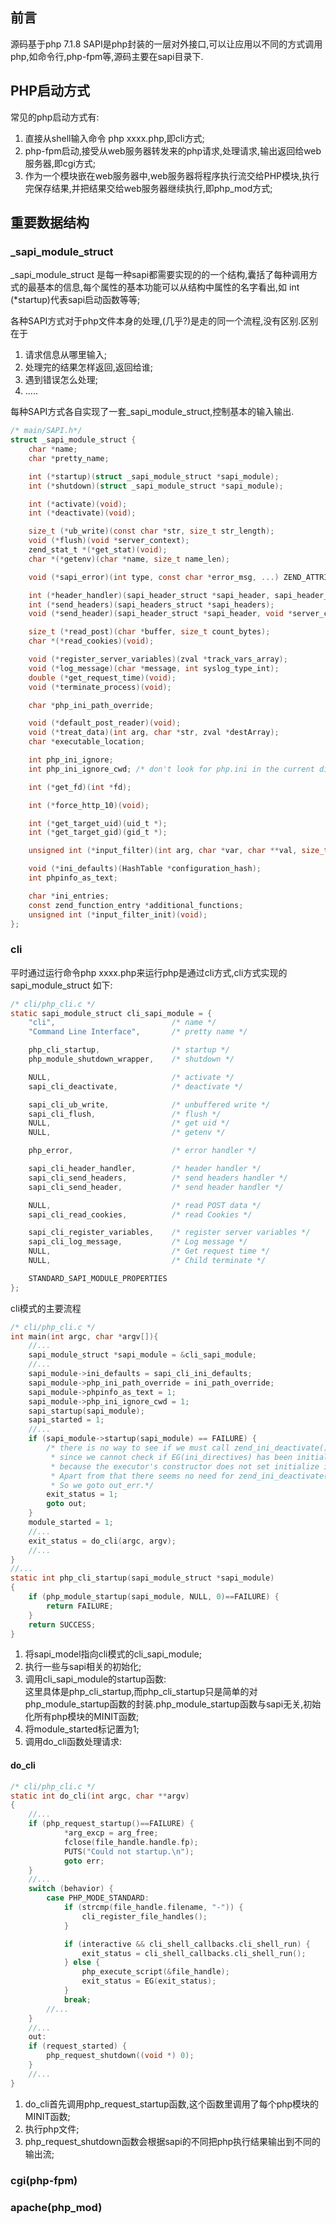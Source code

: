 ## 前言
源码基于php 7.1.8
SAPI是php封装的一层对外接口,可以让应用以不同的方式调用php,如命令行,php-fpm等,源码主要在sapi目录下.

## PHP启动方式
常见的php启动方式有:
1. 直接从shell输入命令 php xxxx.php,即cli方式;
2. php-fpm启动,接受从web服务器转发来的php请求,处理请求,输出返回给web服务器,即cgi方式;
3. 作为一个模块嵌在web服务器中,web服务器将程序执行流交给PHP模块,执行完保存结果,并把结果交给web服务器继续执行,即php_mod方式;

## 重要数据结构

### _sapi_module_struct
_sapi_module_struct 是每一种sapi都需要实现的的一个结构,囊括了每种调用方式的最基本的信息,每个属性的基本功能可以从结构中属性的名字看出,如 int (*startup)代表sapi启动函数等等;

各种SAPI方式对于php文件本身的处理,(几乎?)是走的同一个流程,没有区别.区别在于
1. 请求信息从哪里输入;
3. 处理完的结果怎样返回,返回给谁;
4. 遇到错误怎么处理;
5. .....

每种SAPI方式各自实现了一套_sapi_module_struct,控制基本的输入输出.

```c
/* main/SAPI.h*/
struct _sapi_module_struct {
	char *name;
	char *pretty_name;

	int (*startup)(struct _sapi_module_struct *sapi_module);
	int (*shutdown)(struct _sapi_module_struct *sapi_module);

	int (*activate)(void);
	int (*deactivate)(void);

	size_t (*ub_write)(const char *str, size_t str_length);
	void (*flush)(void *server_context);
	zend_stat_t *(*get_stat)(void);
	char *(*getenv)(char *name, size_t name_len);

	void (*sapi_error)(int type, const char *error_msg, ...) ZEND_ATTRIBUTE_FORMAT(printf, 2, 3);

	int (*header_handler)(sapi_header_struct *sapi_header, sapi_header_op_enum op, sapi_headers_struct *sapi_headers);
	int (*send_headers)(sapi_headers_struct *sapi_headers);
	void (*send_header)(sapi_header_struct *sapi_header, void *server_context);

	size_t (*read_post)(char *buffer, size_t count_bytes);
	char *(*read_cookies)(void);

	void (*register_server_variables)(zval *track_vars_array);
	void (*log_message)(char *message, int syslog_type_int);
	double (*get_request_time)(void);
	void (*terminate_process)(void);

	char *php_ini_path_override;

	void (*default_post_reader)(void);
	void (*treat_data)(int arg, char *str, zval *destArray);
	char *executable_location;

	int php_ini_ignore;
	int php_ini_ignore_cwd; /* don't look for php.ini in the current directory */

	int (*get_fd)(int *fd);

	int (*force_http_10)(void);

	int (*get_target_uid)(uid_t *);
	int (*get_target_gid)(gid_t *);

	unsigned int (*input_filter)(int arg, char *var, char **val, size_t val_len, size_t *new_val_len);

	void (*ini_defaults)(HashTable *configuration_hash);
	int phpinfo_as_text;

	char *ini_entries;
	const zend_function_entry *additional_functions;
	unsigned int (*input_filter_init)(void);
};
```

### cli
平时通过运行命令php xxxx.php来运行php是通过cli方式,cli方式实现的sapi_module_struct 如下:
```c
/* cli/php_cli.c */
static sapi_module_struct cli_sapi_module = {
	"cli",							/* name */
	"Command Line Interface",    	/* pretty name */

	php_cli_startup,				/* startup */
	php_module_shutdown_wrapper,	/* shutdown */

	NULL,							/* activate */
	sapi_cli_deactivate,			/* deactivate */

	sapi_cli_ub_write,		    	/* unbuffered write */
	sapi_cli_flush,				    /* flush */
	NULL,							/* get uid */
	NULL,							/* getenv */

	php_error,						/* error handler */

	sapi_cli_header_handler,		/* header handler */
	sapi_cli_send_headers,			/* send headers handler */
	sapi_cli_send_header,			/* send header handler */

	NULL,				            /* read POST data */
	sapi_cli_read_cookies,          /* read Cookies */

	sapi_cli_register_variables,	/* register server variables */
	sapi_cli_log_message,			/* Log message */
	NULL,							/* Get request time */
	NULL,							/* Child terminate */

	STANDARD_SAPI_MODULE_PROPERTIES
};
```

cli模式的主要流程
```c
/* cli/php_cli.c */
int main(int argc, char *argv[]){
    //...
    sapi_module_struct *sapi_module = &cli_sapi_module;
    //...
    sapi_module->ini_defaults = sapi_cli_ini_defaults;
	sapi_module->php_ini_path_override = ini_path_override;
	sapi_module->phpinfo_as_text = 1;
	sapi_module->php_ini_ignore_cwd = 1;
	sapi_startup(sapi_module);
	sapi_started = 1;
    //...
    if (sapi_module->startup(sapi_module) == FAILURE) {
		/* there is no way to see if we must call zend_ini_deactivate()
		 * since we cannot check if EG(ini_directives) has been initialised
		 * because the executor's constructor does not set initialize it.
		 * Apart from that there seems no need for zend_ini_deactivate() yet.
		 * So we goto out_err.*/
		exit_status = 1;
		goto out;
	}
    module_started = 1;
    //...
    exit_status = do_cli(argc, argv);
    //...
}
//...
static int php_cli_startup(sapi_module_struct *sapi_module)
{
	if (php_module_startup(sapi_module, NULL, 0)==FAILURE) {
		return FAILURE;
	}
	return SUCCESS;
}

```
1. 将sapi_model指向cli模式的cli_sapi_module;
2. 执行一些与sapi相关的初始化;
3. 调用cli_sapi_module的startup函数:  
    这里具体是php_cli_startup,而php_cli_startup只是简单的对php_module_startup函数的封装.php_module_startup函数与sapi无关,初始化所有php模块的MINIT函数;
4. 将module_started标记置为1;
5. 调用do_cli函数处理请求:

#### do_cli
```c
/* cli/php_cli.c */
static int do_cli(int argc, char **argv)
{
    //...
    if (php_request_startup()==FAILURE) {
			*arg_excp = arg_free;
			fclose(file_handle.handle.fp);
			PUTS("Could not startup.\n");
			goto err;
	}
    //...
    switch (behavior) {
		case PHP_MODE_STANDARD:
			if (strcmp(file_handle.filename, "-")) {
				cli_register_file_handles();
			}

			if (interactive && cli_shell_callbacks.cli_shell_run) {
				exit_status = cli_shell_callbacks.cli_shell_run();
			} else {
				php_execute_script(&file_handle);
				exit_status = EG(exit_status);
			}
			break;
        //...
    }
    //...
    out:
	if (request_started) {
		php_request_shutdown((void *) 0);
	}
    //...
}
```
1. do_cli首先调用php_request_startup函数,这个函数里调用了每个php模块的MINIT函数;
2. 执行php文件;
3. php_request_shutdown函数会根据sapi的不同把php执行结果输出到不同的输出流;


### cgi(php-fpm)
### apache(php_mod)

